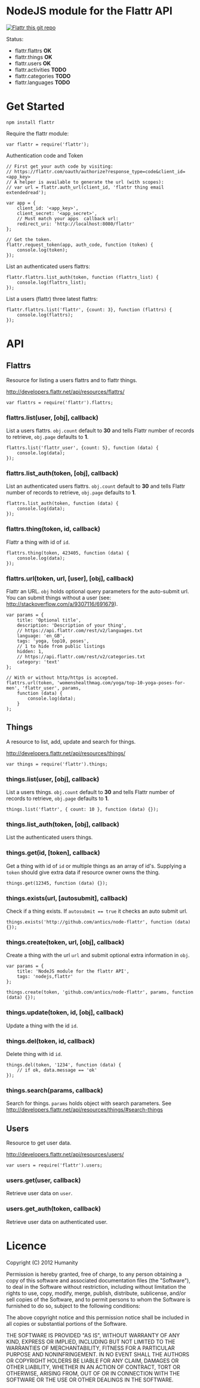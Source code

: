 NodeJS module for the Flattr API
================================

[![Flattr this git repo](http://api.flattr.com/button/flattr-badge-large.png)](https://flattr.com/submit/auto?user_id=antics&url=https://github.com/antics/node-flattr&title=node-flattr&language=&tags=github&category=software)

Status:

* flattr.flattrs **OK**
* flattr.things  **OK**
* flattr.users   **OK**
* flattr.activities **TODO**
* flattr.categories **TODO**
* flattr.languages  **TODO**

# Get Started

    npm install flattr
	
Require the flattr module:

    var flattr = require('flattr');

Authentication code and Token

	// First get your auth code by visiting:
	// https://flattr.com/oauth/authorize?response_type=code&client_id=<app_key>
	// A helper is available to generate the url (with scopes):
	// var url = flattr.auth_url(client_id, 'flattr thing email extendedread');
	
    var app = {
        client_id: '<app_key>',
		client_secret: '<app_secret>',
		// Must match your apps  callback url:
		redirect_uri: 'http://localhost:8080/flattr'
	};
	
	// Get the token.
	flattr.request_token(app, auth_code, function (token) {
        console.log(token);
	});

List an authenticated users flattrs:

    flattr.flattrs.list_auth(token, function (flattrs_list) {
        console.log(flattrs_list);
    });
	
List a users (flattr) three latest flattrs:

	flattr.flattrs.list('flattr', {count: 3}, function (flattrs) {
        console.log(flattrs);
	});
	
# API

## Flattrs

Resource for listing a users flattrs and to flattr things.

http://developers.flattr.net/api/resources/flattrs/

    var flattrs = require('flattr').flattrs;

### flattrs.list(user, [obj], callback)

List a users flattrs. `obj.count` default to **30** and tells Flattr number of records to retrieve, `obj.page` defaults to **1**. 

    flattrs.list('flattr_user', {count: 5}, function (data) {
	    console.log(data);
	});

### flattrs.list_auth(token, [obj], callback)

List an authenticated users flattrs. `obj.count` default to **30** and tells Flattr number of records to retrieve, `obj.page` defaults to **1**.

    flattrs.list_auth(token, function (data) {
	    console.log(data);
	});
   
### flattrs.thing(token, id, callback)

Flattr a thing with id of `id`.

    flattrs.thing(token, 423405, function (data) {
	    console.log(data);
	});
	
### flattrs.url(token, url, [user], [obj], callback)

Flattr an URL. `obj` holds optional query parameters for the auto-submit url. You can submit things without a user (see: http://stackoverflow.com/a/9307116/691679).

    var params = {
	    title: 'Optional title',
		description: 'Description of your thing',
		// https://api.flattr.com/rest/v2/languages.txt
		language: 'en_GB',
		tags: 'yoga, top10, poses',
		// 1 to hide from public listings
		hidden: 1,
		// https://api.flattr.com/rest/v2/categories.txt
		category: 'text'
	};
	
	// With or without http/https is accepted.
	flattrs.url(token, 'womenshealthmag.com/yoga/top-10-yoga-poses-for-men', 'flattr_user', params, 
	    function (data) {
	        console.log(data);
	    }
    );


## Things

A resource to list, add, update and search for things.

http://developers.flattr.net/api/resources/things/

    var things = require('flattr').things;

### things.list(user, [obj], callback)

List a users things. `obj.count` default to **30** and tells Flattr number of records to retrieve, `obj.page` defaults to **1**.

    things.list('flattr', { count: 10 }, function (data) {});

### things.list_auth(token, [obj], callback)

List the authenticated users things.

### things.get(id, [token], callback)

Get a thing with id of `id` or multiple things as an array of id's. Supplying a `token` should give extra data if resource owner owns the thing.

    things.get(12345, function (data) {});
	
### things.exists(url, [autosubmit], callback)

Check if a thing exists. If `autosubmit == true` it checks an auto submit url.

    things.exists('http://github.com/antics/node-flattr', function (data) {});
	
### things.create(token, url, [obj], callback)

Create a thing with the url `url` and submit optional extra information in `obj`.

    var params = {
	    title: 'NodeJS module for the flattr API',
		tags: 'nodejs,flattr'
	};
    
    things.create(token, 'github.com/antics/node-flattr', params, function (data) {});

### things.update(token, id, [obj], callback)

Update a thing with the id `id`.

### things.del(token, id, callback)

Delete thing with id `id`.

    things.del(token, '1234', function (data) {
        // if ok, data.message == 'ok'
	});

### things.search(params, callback)

Search for things. `params` holds object with search parameters. See http://developers.flattr.net/api/resources/things/#search-things


## Users

Resource to get user data.

http://developers.flattr.net/api/resources/users/

    var users = require('flattr').users;
	
### users.get(user, callback)

Retrieve user data on `user`.

### users.get_auth(token, callback)

Retrieve user data on authenticated user.

# Licence
Copyright (C) 2012 Humanity

Permission is hereby granted, free of charge, to any person obtaining a copy of
this software and associated documentation files (the "Software"), to deal in
the Software without restriction, including without limitation the rights to
use, copy, modify, merge, publish, distribute, sublicense, and/or sell copies
of the Software, and to permit persons to whom the Software is furnished to do
so, subject to the following conditions:

The above copyright notice and this permission notice shall be included in all
copies or substantial portions of the Software.

THE SOFTWARE IS PROVIDED "AS IS", WITHOUT WARRANTY OF ANY KIND, EXPRESS OR
IMPLIED, INCLUDING BUT NOT LIMITED TO THE WARRANTIES OF MERCHANTABILITY,
FITNESS FOR A PARTICULAR PURPOSE AND NONINFRINGEMENT. IN NO EVENT SHALL THE
AUTHORS OR COPYRIGHT HOLDERS BE LIABLE FOR ANY CLAIM, DAMAGES OR OTHER
LIABILITY, WHETHER IN AN ACTION OF CONTRACT, TORT OR OTHERWISE, ARISING FROM,
OUT OF OR IN CONNECTION WITH THE SOFTWARE OR THE USE OR OTHER DEALINGS IN THE
SOFTWARE.

